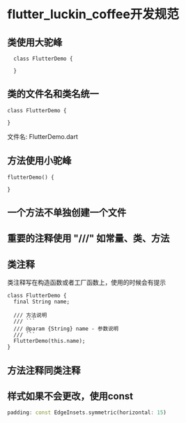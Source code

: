 <!--
 * @Author: meetqy
 * @since: 2019-08-19 10:12:09
 * @lastTime: 2019-09-06 10:37:15
 * @LastEditors: meetqy
 -->
# flutter_luckin_coffee开发规范

## 类使用大驼峰

```
  class FlutterDemo {

  }
```

## 类的文件名和类名统一

```
class FlutterDemo {

}
```

文件名: FlutterDemo.dart

## 方法使用小驼峰

```
flutterDemo() {

}
```

## 一个方法不单独创建一个文件

## 重要的注释使用 "///" 如常量、类、方法

## 类注释

类注释写在构造函数或者工厂函数上，使用的时候会有提示

```
class FlutterDemo {
  final String name;

  /// 方法说明
  /// ```
  /// @param {String} name - 参数说明
  /// ```
  FlutterDemo(this.name);
}
```

## 方法注释同类注释

## 样式如果不会更改，使用const

``` dart
padding: const EdgeInsets.symmetric(horizontal: 15)
```
